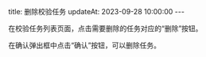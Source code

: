 title: 删除校验任务 updateAt: 2023-09-28 10:00:00 ---

在校验任务列表页面，点击需要删除的任务对应的“删除”按钮。

在确认弹出框中点击“确认”按钮，可以删除任务。
